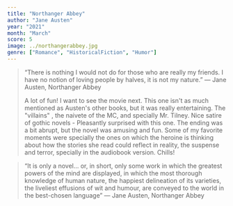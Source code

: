 ```yaml
---
title: "Northanger Abbey"
author: "Jane Austen"
year: "2021"
month: "March"
score: 5
image: ../northangerabbey.jpg
genre: ["Romance", "HistoricalFiction", "Humor"]
---
```


> “There is nothing I would not do for those who are really my friends. I have no notion of loving people by halves, it is not my nature.” ― Jane Austen, Northanger Abbey
>
> A lot of fun! I want to see the movie next. This one isn't as much mentioned as Austen's other books, but it was really entertaining. The "villains" , the naivete of the MC, and specially Mr. Tilney. Nice satire of gothic novels - Pleasantly surprised with this one. The ending was a bit abrupt, but the novel was amusing and fun. Some of my favorite moments were specially the ones on which the heroine is thinking about how the stories she read could reflect in reality, the suspense and terror, specially in the audiobook version. Chills!

> “It is only a novel... or, in short, only some work in which the greatest powers of the mind are displayed, in which the most thorough knowledge of human nature, the happiest delineation of its varieties, the liveliest effusions of wit and humour, are conveyed to the world in the best-chosen language” ― Jane Austen, Northanger Abbey
